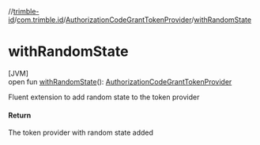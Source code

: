 //[trimble-id](../../../index.md)/[com.trimble.id](../index.md)/[AuthorizationCodeGrantTokenProvider](index.md)/[withRandomState](with-random-state.md)

# withRandomState

[JVM]\
open fun [withRandomState](with-random-state.md)(): [AuthorizationCodeGrantTokenProvider](index.md)

Fluent extension to add random state to the token provider

#### Return

The token provider with random state added
